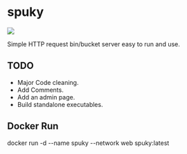 # spuky
![](https://github.com/ravndaa/spuky/.github/workflows/dockerimage.yml/badge.svg)

Simple HTTP request bin/bucket server easy to run and use.


## TODO
 - Major Code cleaning.
 - Add Comments.
 - Add an admin page.
 - Build standalone executables.



## Docker Run
docker run -d --name spuky --network web spuky:latest



